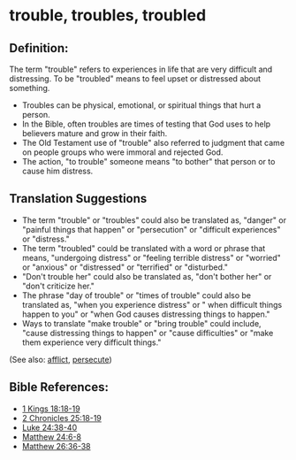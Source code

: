 # trouble, troubles, troubled #

## Definition: ##

The term "trouble" refers to experiences in life that are very difficult and distressing. To be "troubled" means to feel upset or distressed about something.

* Troubles can be physical, emotional, or spiritual things that hurt a person.
* In the Bible, often troubles are times of testing that God uses to help believers mature and grow in their faith.
* The Old Testament use of "trouble" also referred to judgment that came on people groups who were immoral and rejected God.
* The action, "to trouble" someone means "to bother" that person or to cause him distress.

## Translation Suggestions ##

* The term "trouble" or "troubles" could also be translated as, "danger" or "painful things that happen" or "persecution" or "difficult experiences" or "distress."
* The term "troubled" could be translated with a word or phrase that means, "undergoing distress" or "feeling terrible distress" or "worried" or "anxious" or "distressed" or "terrified" or "disturbed."
* "Don't trouble her" could also be translated as, "don't bother her" or "don't criticize her."
* The phrase "day of trouble" or "times of trouble" could also be translated as, "when you experience distress" or " when difficult things happen to you" or "when God causes distressing things to happen."
* Ways to translate "make trouble" or "bring trouble" could include, "cause distressing things to happen" or "cause difficulties" or "make them experience very difficult things."

(See also: [afflict](../kt/afflict.md), [persecute](../other/persecute.md))

## Bible References: ##

* [1 Kings 18:18-19](en/tn/1ki/help/18/18)
* [2 Chronicles 25:18-19](en/tn/2ch/help/25/18)
* [Luke 24:38-40](en/tn/luk/help/24/38)
* [Matthew 24:6-8](en/tn/mat/help/24/06)
* [Matthew 26:36-38](en/tn/mat/help/26/36)
